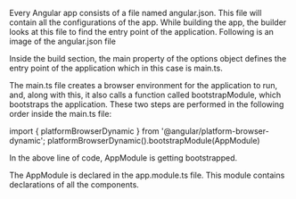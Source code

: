 Every Angular app consists of a file named angular.json. This file will contain all the configurations of the app. While building the app, the builder looks at this file to find the entry point of the application. Following is an image of the angular.json file

Inside the build section, the main property of the options object defines the entry point of the application which in this case is main.ts.

The main.ts file creates a browser environment for the application to run, and, along with this, it also calls a function called bootstrapModule, which bootstraps the application. These two steps are performed in the following order inside the main.ts file: 

import { platformBrowserDynamic } from '@angular/platform-browser-dynamic';
platformBrowserDynamic().bootstrapModule(AppModule)

In the above line of code, AppModule is getting bootstrapped.

The AppModule is declared in the app.module.ts file. This module contains declarations of all the components.